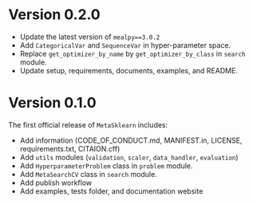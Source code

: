 
# Version 0.2.0

+ Update the latest version of `mealpy==3.0.2`
+ Add `CategoricalVar` and `SequenceVar` in hyper-parameter space.
+ Replace `get_optimizer_by_name` by `get_optimizer_by_class` in `search` module.
+ Update setup, requirements, documents, examples, and README.


# Version 0.1.0

The first official release of `MetaSklearn` includes:

+ Add information (CODE_OF_CONDUCT.md, MANIFEST.in, LICENSE, requirements.txt, CITAION.cff)
+ Add `utils` modules (`validation`, `scaler`, `data_handler`, `evaluation`)
+ Add `HyperparameterProblem` class in `problem` module.
+ Add `MetaSearchCV` class in `search` module.
+ Add publish workflow
+ Add examples, tests folder, and documentation website
